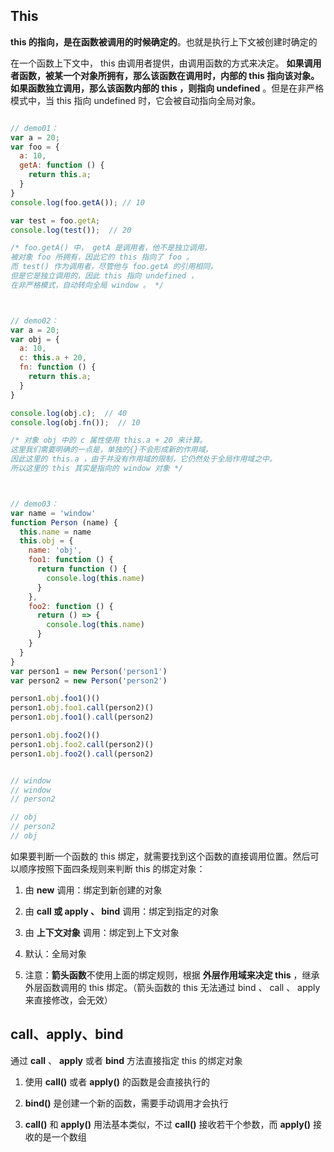 ## This

**this 的指向，是在函数被调用的时候确定的**。也就是执行上下文被创建时确定的

在一个函数上下文中， this 由调用者提供，由调用函数的方式来决定。 **如果调用者函数，被某一个对象所拥有，那么该函数在调用时，内部的 this 指向该对象。如果函数独立调用，那么该函数内部的 this ，则指向 undefined** 。但是在非严格模式中，当 this 指向 undefined 时，它会被自动指向全局对象。

```js

// demo01：
var a = 20;
var foo = {
  a: 10,
  getA: function () {
    return this.a;
  }
}
console.log(foo.getA()); // 10

var test = foo.getA;
console.log(test());  // 20

/* foo.getA() 中， getA 是调用者，他不是独立调用，
被对象 foo 所拥有，因此它的 this 指向了 foo 。
而 test() 作为调用者，尽管他与 foo.getA 的引用相同，
但是它是独立调用的，因此 this 指向 undefined ，
在非严格模式，自动转向全局 window 。 */



// demo02：
var a = 20;
var obj = {
  a: 10,
  c: this.a + 20,
  fn: function () {
    return this.a;
  }
}

console.log(obj.c);  // 40
console.log(obj.fn());  // 10

/* 对象 obj 中的 c 属性使用 this.a + 20 来计算。
这里我们需要明确的一点是，单独的{}不会形成新的作用域，
因此这里的 this.a ，由于并没有作用域的限制，它仍然处于全局作用域之中。
所以这里的 this 其实是指向的 window 对象 */



// demo03：
var name = 'window'
function Person (name) {
  this.name = name
  this.obj = {
    name: 'obj',
    foo1: function () {
      return function () {
        console.log(this.name)
      }
    },
    foo2: function () {
      return () => {
        console.log(this.name)
      }
    }
  }
}
var person1 = new Person('person1')
var person2 = new Person('person2')

person1.obj.foo1()()
person1.obj.foo1.call(person2)()
person1.obj.foo1().call(person2)

person1.obj.foo2()()
person1.obj.foo2.call(person2)()
person1.obj.foo2().call(person2)


// window
// window
// person2

// obj
// person2
// obj

```

如果要判断一个函数的 this 绑定，就需要找到这个函数的直接调用位置。然后可以顺序按照下面四条规则来判断 this 的绑定对象：

1. 由 **new** 调用：绑定到新创建的对象

2. 由 **call 或 apply 、 bind** 调用：绑定到指定的对象

3. 由 **上下文对象** 调用：绑定到上下文对象

4. 默认：全局对象  


5. 注意：**箭头函数**不使用上面的绑定规则，根据 **外层作用域来决定 this** ，继承外层函数调用的 this 绑定。（箭头函数的 this 无法通过 bind 、 call 、 apply 来直接修改，会无效）

## call、apply、bind

通过 **call** 、 **apply** 或者 **bind** 方法直接指定 this 的绑定对象

1. 使用 **call()** 或者 **apply()** 的函数是会直接执行的

2. **bind()** 是创建一个新的函数，需要手动调用才会执行

3. **call()** 和 **apply()** 用法基本类似，不过 **call()** 接收若干个参数，而 **apply()** 接收的是一个数组

